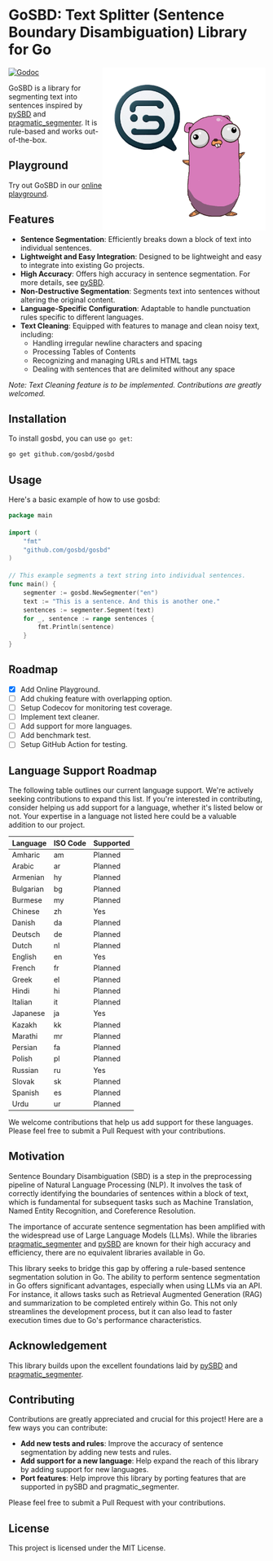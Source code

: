 # **GoSBD: Text Splitter (Sentence Boundary Disambiguation) Library for Go**

<img align="right" width="320" src="/artifacts/sbd-gopher.png" alt="gosbd-logo" title="dsbd-logo" />

[![Godoc](http://img.shields.io/badge/go-documentation-blue.svg?style=flat-square)](https://godoc.org/github.com/gosbd/gosbd)

GoSBD is a library for segmenting text into sentences inspired by [pySBD](https://github.com/nipunsadvilkar/pySBD) and [pragmatic_segmenter](https://github.com/diasks2/pragmatic_segmenter). It is rule-based and works out-of-the-box.

## Playground

Try out GoSBD in our [online playground](https://gosbd.pages.dev/).

## Features

- **Sentence Segmentation**: Efficiently breaks down a block of text into individual sentences.
- **Lightweight and Easy Integration**: Designed to be lightweight and easy to integrate into existing Go projects.
- **High Accuracy**: Offers high accuracy in sentence segmentation. For more details, see [pySBD](https://github.com/nipunsadvilkar/pySBD).
- **Non-Destructive Segmentation**: Segments text into sentences without altering the original content.
- **Language-Specific Configuration**: Adaptable to handle punctuation rules specific to different languages.
- **Text Cleaning**: Equipped with features to manage and clean noisy text, including:
    - Handling irregular newline characters and spacing
    - Processing Tables of Contents
    - Recognizing and managing URLs and HTML tags
    - Dealing with sentences that are delimited without any space

_Note: Text Cleaning feature is to be implemented. Contributions are greatly welcomed._

## Installation

To install gosbd, you can use `go get`:

```sh
go get github.com/gosbd/gosbd
```

## Usage

Here's a basic example of how to use gosbd:

```go
package main

import (
    "fmt"
    "github.com/gosbd/gosbd"
)

// This example segments a text string into individual sentences.
func main() {
    segmenter := gosbd.NewSegmenter("en")
    text := "This is a sentence. And this is another one."
    sentences := segmenter.Segment(text)
    for _, sentence := range sentences {
        fmt.Println(sentence)
    }
}
```

## Roadmap

- [x] Add Online Playground.
- [ ] Add chuking feature with overlapping option.
- [ ] Setup Codecov for monitoring test coverage.
- [ ] Implement text cleaner.
- [ ] Add support for more languages.
- [ ] Add benchmark test.
- [ ] Setup GitHub Action for testing.

## Language Support Roadmap

The following table outlines our current language support. We're actively seeking contributions to expand this list. If you're interested in contributing, consider helping us add support for a language, whether it's listed below or not. Your expertise in a language not listed here could be a valuable addition to our project.

| Language   | ISO Code | Supported |
| ---------- | -------- |-----------|
| Amharic    | am       | Planned   |
| Arabic     | ar       | Planned   |
| Armenian   | hy       | Planned   |
| Bulgarian  | bg       | Planned   |
| Burmese    | my       | Planned   |
| Chinese    | zh       | Yes       |
| Danish     | da       | Planned   |
| Deutsch    | de       | Planned   |
| Dutch      | nl       | Planned   |
| English    | en       | Yes       |
| French     | fr       | Planned   |
| Greek      | el       | Planned   |
| Hindi      | hi       | Planned   |
| Italian    | it       | Planned   |
| Japanese   | ja       | Yes       |
| Kazakh     | kk       | Planned   |
| Marathi    | mr       | Planned   |
| Persian    | fa       | Planned   |
| Polish     | pl       | Planned   |
| Russian    | ru       | Yes       |
| Slovak     | sk       | Planned   |
| Spanish    | es       | Planned   |
| Urdu       | ur       | Planned   |

We welcome contributions that help us add support for these languages. Please feel free to submit a Pull Request with your contributions.

## Motivation

Sentence Boundary Disambiguation (SBD) is a step in the preprocessing pipeline of Natural Language Processing (NLP). It involves the task of correctly identifying the boundaries of sentences within a block of text, which is fundamental for subsequent tasks such as Machine Translation, Named Entity Recognition, and Coreference Resolution.

The importance of accurate sentence segmentation has been amplified with the widespread use of Large Language Models (LLMs). While the libraries [pragmatic_segmenter](https://github.com/diasks2/pragmatic_segmenter) and [pySBD](https://github.com/nipunsadvilkar/pySBD) are known for their high accuracy and efficiency, there are no equivalent libraries available in Go.

This library seeks to bridge this gap by offering a rule-based sentence segmentation solution in Go. The ability to perform sentence segmentation in Go offers significant advantages, especially when using LLMs via an API. For instance, it allows tasks such as Retrieval Augmented Generation (RAG) and summarization to be completed entirely within Go. This not only streamlines the development process, but it can also lead to faster execution times due to Go's performance characteristics.

## Acknowledgement

This library builds upon the excellent foundations laid by [pySBD](https://github.com/nipunsadvilkar/pySBD) and [pragmatic_segmenter](https://github.com/diasks2/pragmatic_segmenter).

## Contributing

Contributions are greatly appreciated and crucial for this project! Here are a few ways you can contribute:

- **Add new tests and rules**: Improve the accuracy of sentence segmentation by adding new tests and rules.
- **Add support for a new language**: Help expand the reach of this library by adding support for new languages.
- **Port features**: Help improve this library by porting features that are supported in pySBD and pragmatic_segmenter.

Please feel free to submit a Pull Request with your contributions.

## License

This project is licensed under the MIT License.
